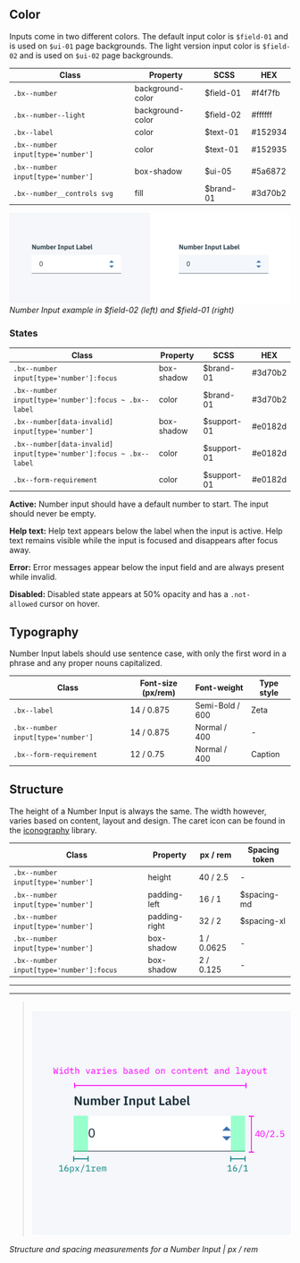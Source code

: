 ## Color

Inputs come in two different colors. The default input color is `$field-01` and is used on `$ui-01` page backgrounds. The light version input color is `$field-02` and is used on `$ui-02` page backgrounds.

| Class                             | Property         | SCSS      | HEX       |
|-----------------------------------|------------------|-----------|-----------|
| `.bx--number`                     | background-color | $field-01 | #f4f7fb   |
| `.bx--number--light`              | background-color | $field-02 | #ffffff   |
| `.bx--label`                      | color            | $text-01  | #152934   |
| `.bx--number input[type='number']`| color            | $text-01  | #152935   |
| `.bx--number input[type='number']`| box-shadow       | $ui-05    | #5a6872   |
| `.bx--number__controls svg `      | fill             | $brand-01 | #3d70b2   |



![Number Input example in $field-01 and $field-02](images/number-input-style-2.png)
_Number Input example in $field-02 (left) and $field-01 (right)_


### States

| Class                                                               | Property         | SCSS       | HEX       |
|---------------------------------------------------------------------|------------------|------------|-----------|
| `.bx--number input[type='number']:focus`                            | box-shadow       | $brand-01  | #3d70b2   |
| `.bx--number input[type='number']:focus ~ .bx--label`               | color            | $brand-01  | #3d70b2   |
| `.bx--number[data-invalid] input[type='number']`                    | box-shadow       | $support-01| #e0182d   |
| `.bx--number[data-invalid] input[type='number']:focus ~ .bx--label` | color            | $support-01| #e0182d   |
| `.bx--form-requirement`                                             | color            | $support-01| #e0182d   |

**Active:** Number input should have a default number to start. The input should never be empty.

**Help text:** Help text appears below the label when the input is active. Help text remains visible while the input is focused and disappears after focus away.

**Error:** Error messages appear below the input field and are always present while invalid.

**Disabled:** Disabled state appears at 50% opacity and has a `.not-allowed` cursor on hover.




## Typography

Number Input labels should use sentence case, with only the first word in a phrase and any proper nouns capitalized.

| Class                                                      | Font-size (px/rem) | Font-weight     | Type style |
|------------------------------------------------------------|--------------------|-----------------|------------|
| `.bx--label`                                               | 14 / 0.875         | Semi-Bold / 600 | Zeta       |
| `.bx--number input[type='number']`                         | 14 / 0.875         | Normal / 400    | -          |
| `.bx--form-requirement`                                    | 12 / 0.75          | Normal / 400    | Caption    |

## Structure

The height of a Number Input is always the same. The width however, varies based on content, layout and design. The caret icon can be found in the [iconography](/style/iconography/library) library.

| Class                                  | Property      | px / rem    | Spacing token |
|----------------------------------------|---------------|-------------|---------------|
|`.bx--number input[type='number']`      | height        | 40 / 2.5    | - |
|`.bx--number input[type='number']`      | padding-left  | 16 / 1      | $spacing-md   |
|`.bx--number input[type='number']`      | padding-right | 32 / 2      | $spacing-xl   |
|`.bx--number input[type='number']`      | box-shadow    | 1 / 0.0625  | - |
|`.bx--number input[type='number']:focus`| box-shadow    | 2 / 0.125   | - |


---
***
> 
![Structure and spacing for number input](images/number-input-style-1.png)

_Structure and spacing measurements for a Number Input | px / rem_
